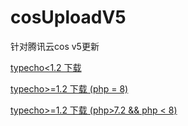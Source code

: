 # cosUploadV5
针对腾讯云cos v5更新

[typecho<1.2 下载](https://github.com/dishCheng/cosUploadV5)





[typecho>=1.2 下载 (php = 8) ](https://github.com/dishcheng/cosUploadV5/tree/typecho_1.2)

[typecho>=1.2 下载 (php>7.2 && php < 8) ](https://github.com/dishcheng/cosUploadV5/tree/typecho_1.2_2)

